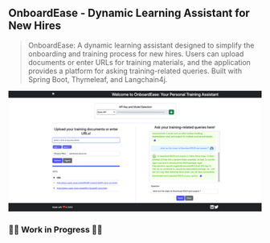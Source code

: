 ## OnboardEase - Dynamic Learning Assistant for New Hires 

> OnboardEase: A dynamic learning assistant designed to simplify the onboarding and training process for new hires.
Users can upload documents or enter URLs for training materials, and the application provides a platform for asking training-related queries.
Built with Spring Boot, Thymeleaf, and Langchain4j.

![OnboardEase](docs/app.png)



### 🚧🚧 Work in Progress 🚧🚧
